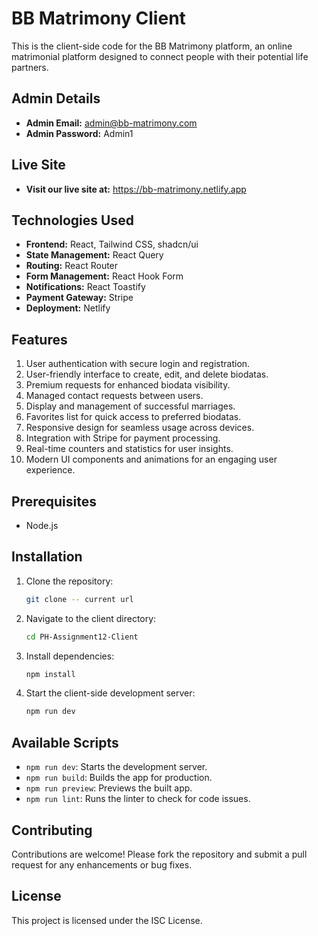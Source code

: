 # BB Matrimony Client

This is the client-side code for the BB Matrimony platform, an online matrimonial platform designed to connect people with their potential life partners.

## Admin Details
- **Admin Email:** admin@bb-matrimony.com
- **Admin Password:** Admin1

## Live Site
- **Visit our live site at:** https://bb-matrimony.netlify.app


## Technologies Used

- **Frontend:** React, Tailwind CSS, shadcn/ui
- **State Management:** React Query
- **Routing:** React Router
- **Form Management:** React Hook Form
- **Notifications:** React Toastify
- **Payment Gateway:** Stripe
- **Deployment:** Netlify

## Features

1. User authentication with secure login and registration.
2. User-friendly interface to create, edit, and delete biodatas.
3. Premium requests for enhanced biodata visibility.
4. Managed contact requests between users.
5. Display and management of successful marriages.
6. Favorites list for quick access to preferred biodatas.
7. Responsive design for seamless usage across devices.
8. Integration with Stripe for payment processing.
9. Real-time counters and statistics for user insights.
10. Modern UI components and animations for an engaging user experience.

## Prerequisites

- Node.js

## Installation

1. Clone the repository:

   ```bash
   git clone -- current url

2. Navigate to the client directory:

   ```bash
   cd PH-Assignment12-Client
   ```

3. Install dependencies:

   ```bash
   npm install
   ```

4. Start the client-side development server:

   ```bash
   npm run dev
   ```

## Available Scripts

- `npm run dev`: Starts the development server.
- `npm run build`: Builds the app for production.
- `npm run preview`: Previews the built app.
- `npm run lint`: Runs the linter to check for code issues.

## Contributing

Contributions are welcome! Please fork the repository and submit a pull request for any enhancements or bug fixes.

## License

This project is licensed under the ISC License.


